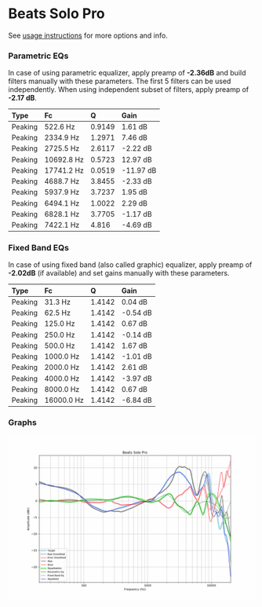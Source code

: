 # Beats Solo Pro
See [usage instructions](https://github.com/jaakkopasanen/AutoEq#usage) for more options and info.

### Parametric EQs
In case of using parametric equalizer, apply preamp of **-2.36dB** and build filters manually
with these parameters. The first 5 filters can be used independently.
When using independent subset of filters, apply preamp of **-2.17 dB**.

| Type    | Fc         |      Q | Gain      |
|:--------|:-----------|:-------|:----------|
| Peaking | 522.6 Hz   | 0.9149 | 1.61 dB   |
| Peaking | 2334.9 Hz  | 1.2971 | 7.46 dB   |
| Peaking | 2725.5 Hz  | 2.6117 | -2.22 dB  |
| Peaking | 10692.8 Hz | 0.5723 | 12.97 dB  |
| Peaking | 17741.2 Hz | 0.0519 | -11.97 dB |
| Peaking | 4688.7 Hz  | 3.8455 | -2.33 dB  |
| Peaking | 5937.9 Hz  | 3.7237 | 1.95 dB   |
| Peaking | 6494.1 Hz  | 1.0022 | 2.29 dB   |
| Peaking | 6828.1 Hz  | 3.7705 | -1.17 dB  |
| Peaking | 7422.1 Hz  | 4.816  | -4.69 dB  |

### Fixed Band EQs
In case of using fixed band (also called graphic) equalizer, apply preamp of **-2.02dB**
(if available) and set gains manually with these parameters.

| Type    | Fc         |      Q | Gain     |
|:--------|:-----------|:-------|:---------|
| Peaking | 31.3 Hz    | 1.4142 | 0.04 dB  |
| Peaking | 62.5 Hz    | 1.4142 | -0.54 dB |
| Peaking | 125.0 Hz   | 1.4142 | 0.67 dB  |
| Peaking | 250.0 Hz   | 1.4142 | -0.14 dB |
| Peaking | 500.0 Hz   | 1.4142 | 1.67 dB  |
| Peaking | 1000.0 Hz  | 1.4142 | -1.01 dB |
| Peaking | 2000.0 Hz  | 1.4142 | 2.61 dB  |
| Peaking | 4000.0 Hz  | 1.4142 | -3.97 dB |
| Peaking | 8000.0 Hz  | 1.4142 | 0.67 dB  |
| Peaking | 16000.0 Hz | 1.4142 | -6.84 dB |

### Graphs
![](./Beats%20Solo%20Pro.png)